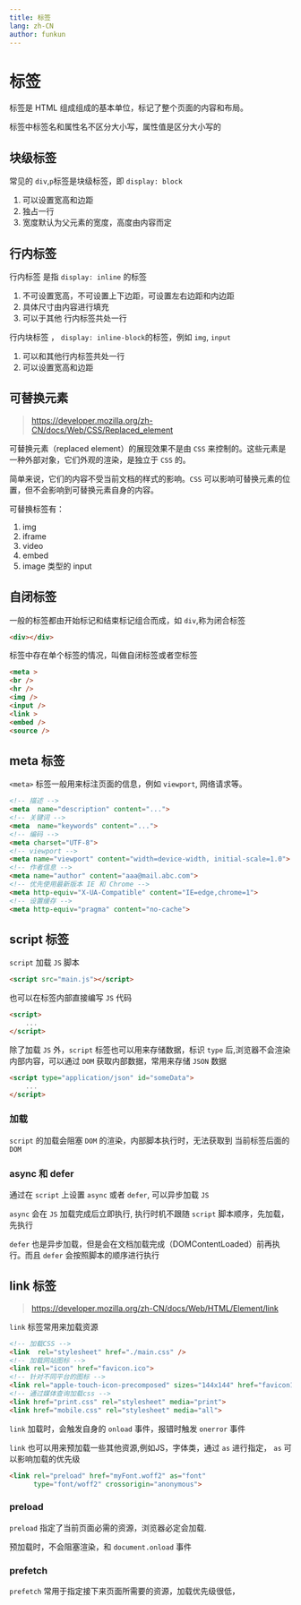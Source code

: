 ```yaml
---
title: 标签
lang: zh-CN
author: funkun
---
```


# 标签

标签是 HTML 组成组成的基本单位，标记了整个页面的内容和布局。

标签中标签名和属性名不区分大小写，属性值是区分大小写的

## 块级标签

常见的 `div`,`p`标签是块级标签，即 `display: block`

1. 可以设置宽高和边距
2. 独占一行
3. 宽度默认为父元素的宽度，高度由内容而定

## 行内标签

行内标签 是指 `display: inline` 的标签

1. 不可设置宽高，不可设置上下边距，可设置左右边距和内边距
2. 具体尺寸由内容进行填充
3. 可以于其他 行内标签共处一行

行内块标签 ， `display: inline-block`的标签，例如 `img`, `input` 

1. 可以和其他行内标签共处一行
2. 可以设置宽高和边距

## 可替换元素
> https://developer.mozilla.org/zh-CN/docs/Web/CSS/Replaced_element

可替换元素（replaced element）的展现效果不是由 `CSS` 来控制的。这些元素是一种外部对象，它们外观的渲染，是独立于 `CSS` 的。

简单来说，它们的内容不受当前文档的样式的影响。`CSS` 可以影响可替换元素的位置，但不会影响到可替换元素自身的内容。

可替换标签有： 
1. img
2. iframe
3. video
4. embed
5. image 类型的 input



## 自闭标签

一般的标签都由开始标记和结束标记组合而成，如 `div`,称为闭合标签

```html
<div></div>
```
标签中存在单个标签的情况，叫做自闭标签或者空标签
```html
<meta >
<br />
<hr />
<img />
<input />
<link >
<embed />
<source />
```

## meta 标签

`<meta>` 标签一般用来标注页面的信息，例如 `viewport`, 网络请求等。

```html
<!-- 描述 -->
<meta  name="description" content="...">
<!-- 关键词 -->
<meta  name="keywords" content="...">
<!-- 编码 -->
<meta charset="UTF-8">
<!-- viewport -->
<meta name="viewport" content="width=device-width, initial-scale=1.0">
<!-- 作者信息 -->
<meta name="author" content="aaa@mail.abc.com">
<!-- 优先使用最新版本 IE 和 Chrome -->
<meta http-equiv="X-UA-Compatible" content="IE=edge,chrome=1">
<!-- 设置缓存 -->
<meta http-equiv="pragma" content="no-cache">

```

## script 标签

`script` 加载 `JS` 脚本
```html
<script src="main.js"></script>
```
也可以在标签内部直接编写 `JS` 代码
```html
<script>
    ...
</script>
```
除了加载 `JS` 外，`script` 标签也可以用来存储数据，标识 `type` 后,浏览器不会渲染内部内容，可以通过 `DOM` 获取内部数据，常用来存储 `JSON` 数据
```html
<script type="application/json" id="someData">
    ...
</script>
```
### 加载

`script` 的加载会阻塞 `DOM` 的渲染，内部脚本执行时，无法获取到 当前标签后面的 `DOM`

### async 和 defer

通过在 `script` 上设置 `async` 或者 `defer`, 可以异步加载 `JS`

`async` 会在 `JS` 加载完成后立即执行, 执行时机不跟随 `script` 脚本顺序，先加载，先执行

`defer` 也是异步加载，但是会在文档加载完成（DOMContentLoaded）前再执行。而且 `defer` 会按照脚本的顺序进行执行



## link 标签

> https://developer.mozilla.org/zh-CN/docs/Web/HTML/Element/link

`link` 标签常用来加载资源
```html
<!-- 加载CSS -->
<link  rel="stylesheet" href="./main.css" />
<!-- 加载网站图标 -->
<link rel="icon" href="favicon.ico">
<!-- 针对不同平台的图标 -->
<link rel="apple-touch-icon-precomposed" sizes="144x144" href="favicon144.png">
<!-- 通过媒体查询加载css -->
<link href="print.css" rel="stylesheet" media="print">
<link href="mobile.css" rel="stylesheet" media="all">
```
`link` 加载时，会触发自身的 `onload` 事件，报错时触发 `onerror` 事件


`link` 也可以用来预加载一些其他资源,例如JS，字体类，通过 `as` 进行指定， `as` 可以影响加载的优先级

```HTML
<link rel="preload" href="myFont.woff2" as="font"
      type="font/woff2" crossorigin="anonymous">
```

### preload 

`preload` 指定了当前页面必需的资源，浏览器必定会加载.

预加载时，不会阻塞渲染，和 `document.onload` 事件

### prefetch

`prefetch` 常用于指定接下来页面所需要的资源，加载优先级很低，



